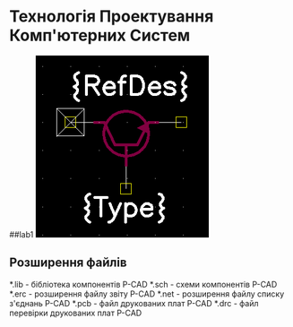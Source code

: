 # Технологія Проектування Комп'ютерних Систем

##lab1
![Sample player](pictures/lab1_NPN.png)

## Розширення файлів 
*.lib - бібліотека компонентів P-CAD
*.sch - схеми компонентів P-CAD
*.erc - розширення файлу звіту P-CAD
*.net - розширення файлу списку з'єднань P-CAD
*.pcb - файл друкованих плат P-CAD
*.drc - файл перевірки друкованих плат P-CAD
